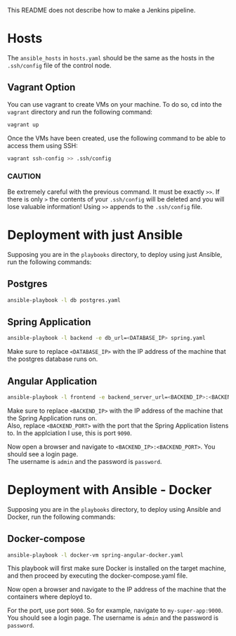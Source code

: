 This README does not describe how to make a Jenkins pipeline.
# Hosts
The `ansible_hosts` in `hosts.yaml` should be the same as the hosts in the `.ssh/config` file of the control node.

## Vagrant Option
You can use vagrant to create VMs on your machine. To do so, cd into the `vagrant` directory and run the following command:
```bash
vagrant up
```
Once the VMs have been created, use the following command to be able to access them using SSH:
```bash
vagrant ssh-config >> .ssh/config
```
### CAUTION
Be extremely careful with the previous command. It must be exactly `>>`.
If there is only `>` the contents of your `.ssh/config` will be deleted and you will lose valuable information!
Using `>>` appends to the `.ssh/config` file.

# Deployment with just Ansible
Supposing you are in the `playbooks` directory, to deploy using just Ansible, run the following commands:

## Postgres
```bash
ansible-playbook -l db postgres.yaml
```

## Spring Application
```bash
ansible-playbook -l backend -e db_url=<DATABASE_IP> spring.yaml
```
Make sure to replace `<DATABASE_IP>` with the IP address of the machine that the postgres database runs on.  

## Angular Application
```bash
ansible-playbook -l frontend -e backend_server_url=<BACKEND_IP>:<BACKEND_PORT> angular.yaml
```
Make sure to replace `<BACKEND_IP>` with the IP address of the machine that the Spring Application runs on.  
Also, replace `<BACKEND_PORT>` with the port that the Spring Application listens to. In the applciation I use, this is port `9090`.

Now open a browser and navigate to `<BACKEND_IP>:<BACKEND_PORT>`. You should see a login page.  
The username is `admin` and the password is `password`.

# Deployment with Ansible - Docker
Supposing you are in the `playbooks` directory, to deploy using Ansible and Docker, run the following commands:

## Docker-compose
```bash
ansible-playbook -l docker-vm spring-angular-docker.yaml
```
This playbook will first make sure Docker is installed on the target machine, and then proceed by executing the docker-compose.yaml file.

Now open a browser and navigate to the IP address of the machine that the containers where deployd to.  

For the port, use port `9000`. So for example, navigate to `my-super-app:9000`.  
You should see a login page. The username is `admin` and the password is `password`.
